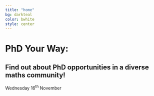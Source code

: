 ```yaml
---
title: "home"
bg: darkteal
color: bwhite
style: center 
---
```




<span class="fa-stack subtlecircle" style="font-size:100px; background:rgba(246,107,14,0.3)">
  <i class="fa fa-circle fa-stack-2x text-bwhite"></i>
  <i class="fa fa-book fa-stack-1x text-borange"></i>
</span>

# PhD Your Way:
## Find out about PhD opportunities in a diverse maths community!

Wednesday 16<sup>th</sup> November

